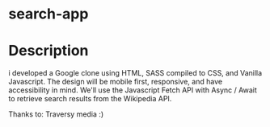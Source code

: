 # search-app

# Description

i developed a Google clone using HTML, SASS compiled to CSS, and Vanilla Javascript. The design will be mobile first, responsive, and have accessibility in mind. 
We'll use the Javascript Fetch API with Async / Await to retrieve search results from the Wikipedia API.

Thanks to: Traversy media  :)

